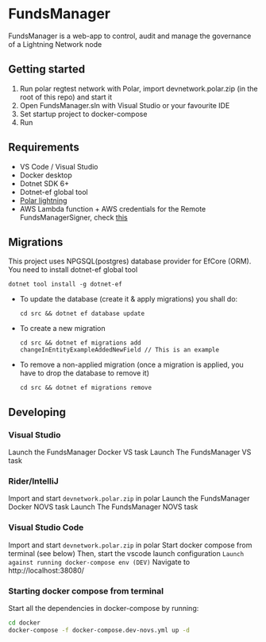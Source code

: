 # FundsManager

FundsManager is a web-app to control, audit and manage the governance of a Lightning Network node

## Getting started

1. Run polar regtest network with Polar, import devnetwork.polar.zip (in the root of this repo) and start it
2. Open FundsManager.sln with Visual Studio or your favourite IDE
3. Set startup project to docker-compose
4. Run

## Requirements

- VS Code / Visual Studio
- Docker desktop
- Dotnet SDK 6+
- Dotnet-ef global tool
- [Polar lightning](https://lightningpolar.com/)
- AWS Lambda function + AWS credentials for the Remote FundsManagerSigner, check [this](#trusted-coordinator-signing)


## Migrations

This project uses NPGSQL(postgres) database provider for EfCore (ORM). You need to install dotnet-ef global tool
```
dotnet tool install -g dotnet-ef
```

- To update the database (create it & apply migrations) you shall do:
    ```
    cd src && dotnet ef database update
    ```
- To create a new migration
  ```
  cd src && dotnet ef migrations add changeInEntityExampleAddedNewField // This is an example
  ```
- To remove a non-applied migration (once a migration is applied, you have to drop the database to remove it)
    ```
    cd src && dotnet ef migrations remove
    ```


## Developing

### Visual Studio
Launch the FundsManager Docker VS task
Launch The FundsManager VS task

### Rider/IntelliJ
Import and start `devnetwork.polar.zip` in polar
Launch the FundsManager Docker NOVS task
Launch The FundsManager NOVS task

### Visual Studio Code
Import and start `devnetwork.polar.zip` in polar
Start docker compose from terminal (see below)
Then, start the vscode launch configuration `Launch against running docker-compose env (DEV)`
Navigate to http://localhost:38080/

### Starting docker compose from terminal
Start all the dependencies in docker-compose by running:
```bash
cd docker
docker-compose -f docker-compose.dev-novs.yml up -d
```


